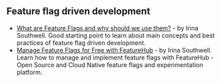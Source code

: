 ## Feature flag driven development

- [What are Feature Flags and why should we use them?](https://www.featurehub.io/post/feature-flag-what-and-why) - by Irina Southwell. Good starting point to learn about main concepts and best practices of feature flag driven development.
- [Manage Feature Flags for Free with FeatureHub](https://medium.com/@irinasouthwell_220/introducing-featurehub-open-source-feature-flag-management-and-experimentation-platform-f6dba7418dc5) - by Irina Southwell. Learn how to manage and implement feature flags with FeatureHub - Open Source and Cloud Native feature flags and experimentation platform. 
